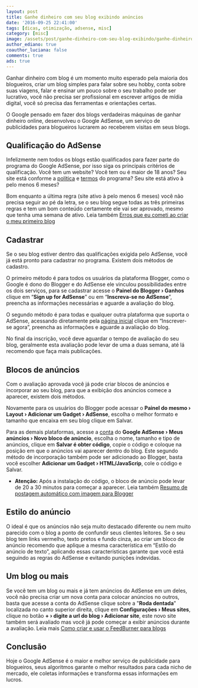 ```yaml
---
layout: post
title: Ganhe dinheiro com seu blog exibindo anúncios
date: '2016-09-25 22:41:00'
tags: [dicas, otimização, adsense, misc]
category: [misc]
image: /assets/post/ganhe-dinheiro-com-seu-blog-exibindo/ganhe-dinheiro-com-seu-blog-exibindo.jpg
author_ediano: true
coauthor_luciana: false
comments: true
ads: true
---
```


Ganhar dinheiro com blog é um momento muito esperado pela maioria dos blogueiros, criar um blog simples para falar sobre seu hobby, conta sobre suas viagens, falar e ensinar um pouco sobre o seu trabalho pode ser lucrativo, você não precisa ser profissional em escrever artigos de mídia digital, você só precisa das ferramentas e orientações certas.

O Google pensado em fazer dos blogs verdadeiras máquinas de ganhar dinheiro online, desenvolveu o Google AdSense, um serviço de publicidades para blogueiros lucrarem ao receberem visitas em seus blogs.

## Qualificação do AdSense
Infelizmente nem todos os blogs estão qualificados para fazer parte do programa do Google AdSense, por isso siga os principais critérios de qualificação. Você tem um website? Você tem ou é maior de 18 anos? Seu site está conforme a <a href="https://support.google.com/adsense/answer/48182"  target="_blank" class="external-link" rel="nofollow">política</a> e <a href="https://www.google.com/adsense/localized-terms?hl=pt_BR" target="_blank" class="external-link" rel="nofollow">termos</a> do programa? Seu site está ativo à pelo menos 6 meses?

Bom enquanto a última regra (site ativo à pelo menos 6 meses) você não precisa seguir ao pé da letra, se o seu blog segue todas as três primeiras regras e tem um bom conteúdo certamente ele vai ser aprovado, mesmo que tenha uma semana de ativo. Leia também <a href="http://www.insideblock.com/post/erros-que-eu-cometi-ao-criar-o-meu.html" target="_blank">Erros que eu cometi ao criar o meu primeiro blog</a>

## Cadastrar
Se o seu blog estiver dentro das qualificações exigida pelo AdSense, você já está pronto para cadastrar no programa. Existem dois métodos de cadastro.

O primeiro método é para todos os usuários da plataforma Blogger, como o Google é dono do Blogger e do AdSense ele vinculou possibilidades entre os dois serviços, para se cadastrar acesse o **Painel do Blogger › Ganhos** clique em “**Sign up for AdSense**” ou em “**Inscreva-se no AdSense**”, preencha as informações necessárias e aguarde a avaliação do blog.

O segundo método é para todas e qualquer outra plataforma que suporta o AdSense, acessando diretamente pela <a href="http://www.google.com/adsense" target="_blank" class="external-link" rel="nofollow">página inicial</a> clique em “Inscrever-se agora”, preencha as informações e aguarde a avaliação do blog.

No final da inscrição, você deve aguardar o tempo de avaliação do seu blog, geralmente esta avaliação pode levar de uma a duas semana, até lá recomendo que faça mais publicações.

## Blocos de anúncios
Com o avaliação aprovada você já pode criar blocos de anúncios e incorporar ao seu blog, para que a exibição dos anúncios comece a aparecer, existem dois métodos.

Novamente para os usuários do Blogger pode acessar o **Painel do mesmo › Layout › Adicionar um Gadget › AdSense**, escolha o melhor formato e tamanho que encaixa em seu blog clique em Salvar.

Para as demais plataformas, acesse a <a href="http://www.google.com/adsense" target="_blank" class="external-link" rel="nofollow">conta</a> do **Google AdSense › Meus anúncios › Novo bloco de anúncio**, escolha o nome, tamanho e tipo de anúncios, clique em **Salvar é obter código**, copie o código e coloque na posição em que o anúncios vai aparecer dentro do blog. Este segundo método de incorporação também pode ser adicionado ao Blogger, basta você escolher **Adicionar um Gadget › HTML/JavaScrip**, cole o código e Salvar.

* **Atenção:** Após a instalação do código, o bloco de anúncio pode levar de 20 a 30 minutos para começar a aparecer. Leia também <a href="http://www.insideblock.com/post/resumo-de-postagem-automatico-com.html" target="_blank">Resumo de postagem automático com imagem para Blogger</a>

## Estilo do anúncio
O ideal é que os anúncios não seja muito destacado diferente ou nem muito parecido com o blog a ponto de confundir seus clientes leitores. Se o seu blog tem links vermelho, texto pretos e fundo cinza, ao criar um bloco de anúncio recomendo que aplique a mesma característica em “Estilo do anúncio de texto”, aplicando essas características garante que você está seguindo as regras do AdSense e evitando punições indevidas.

## Um blog ou mais
Se você tem um blog ou mais e já tem anúncios do AdSense em um deles, você não precisa criar um nova conta para colocar anúncios no outros, basta que acesse a conta do AdSense clique sobre a "**Roda dentada**" localizada no canto superior direita, clique em **Configurações › Meus sites**, clique no botão **+ › digite a url do blog › Adicionar site**, este novo site também será avaliado mas você já pode começar a exibir anúncios durante a avaliação. Leia mais <a href="http://www.insideblock.com/post/como-criar-e-usar-o-feedburner-para.html" target="_blank">Como criar e usar o FeedBurner para blogs</a>

## Conclusão
Hoje o Google AdSense é o maior e melhor serviço de publicidade para blogueiros, seus algoritmos garante o melhor resultados para cada nicho de mercado, ele coletas informações e transforma essas informações em lucros.